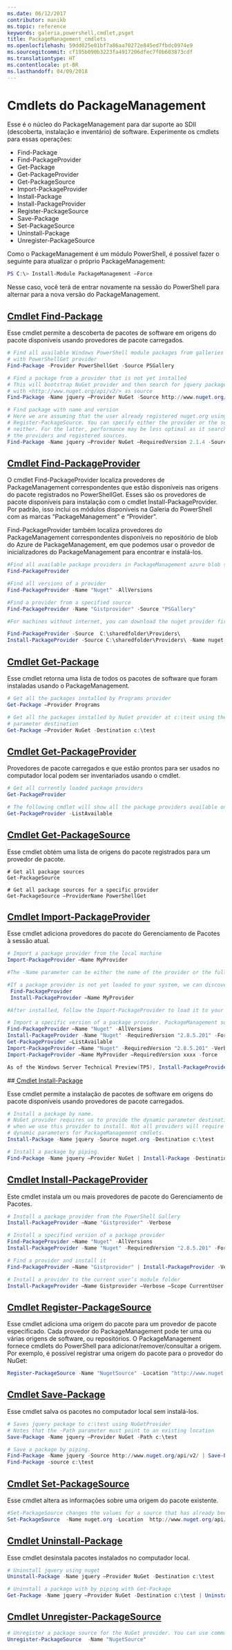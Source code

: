 ```yaml
---
ms.date: 06/12/2017
contributor: manikb
ms.topic: reference
keywords: galeria,powershell,cmdlet,psget
title: PackageManagement_cmdlets
ms.openlocfilehash: 59dd025e01bf7a86aa70272e845ed7fbdc0974e9
ms.sourcegitcommit: cf195b090b3223fa4917206dfec7f0b603873cdf
ms.translationtype: HT
ms.contentlocale: pt-BR
ms.lasthandoff: 04/09/2018
---
```

# <a name="packagemanagement-cmdlets"></a>Cmdlets do PackageManagement
Esse é o núcleo do PackageManagement para dar suporte ao SDII (descoberta, instalação e inventário) de software. Experimente os cmdlets para essas operações:
-   Find-Package
-   Find-PackageProvider
-   Get-Package
-   Get-PackageProvider
-   Get-PackageSource
-   Import-PackageProvider
-   Install-Package
-   Install-PackageProvider
-   Register-PackageSource
-   Save-Package
-   Set-PackageSource
-   Uninstall-Package
-   Unregister-PackageSource

Como o PackageManagement é um módulo PowerShell, é possível fazer o seguinte para atualizar o próprio PackageManagement:
```powershell
PS C:\> Install-Module PackageManagement –Force
```
Nesse caso, você terá de entrar novamente na sessão do PowerShell para alternar para a nova versão do PackageManagement.

## <a name="find-package-cmdlethttpstechnetmicrosoftcomlibrarydn890709aspx"></a>[Cmdlet Find-Package](https://technet.microsoft.com/library/dn890709.aspx)
Esse cmdlet permite a descoberta de pacotes de software em origens do pacote disponíveis usando provedores de pacote carregados.
```powershell
# Find all available Windows PowerShell module packages from galleries registered
# with PowerShellGet provider
Find-Package -Provider PowerShellGet -Source PSGallery

# Find a package from a provider that is not yet installed
# This will bootstrap NuGet provider and then search for jquery package using NuGet
# with <http://www.nuget.org/api/v2/> as source
Find-Package -Name jquery –Provider NuGet -Source http://www.nuget.org/api/v2/

# Find package with name and version
# Here we are assuming that the user already registered nuget.org using
# Register-PackageSource. You can specify either the provider or the source, or
# neither. For the latter, performance may be less optimal as it searches through all
# the providers and registered sources.
Find-Package -Name jquery –Provider NuGet –RequiredVersion 2.1.4 -Source nuget.org
```

## <a name="find-packageprovider-cmdlethttpstechnetmicrosoftcomlibrarymt676544aspx"></a>[Cmdlet Find-PackageProvider](https://technet.microsoft.com/library/mt676544.aspx)
O cmdlet Find-PackageProvider localiza provedores de PackageManagement correspondentes que estão disponíveis nas origens do pacote registrados no PowerShellGet. Esses são os provedores de pacote disponíveis para instalação com o cmdlet Install-PackageProvider. Por padrão, isso inclui os módulos disponíveis na Galeria do PowerShell com as marcas “PackageManagement” e “Provider”.

Find-PackageProvider também localiza provedores do PackageManagement correspondentes disponíveis no repositório de blob do Azure de PackageManagement, em que podemos usar o provedor de inicializadores do PackageManagement para encontrar e instalá-los.
```powershell
#Find all available package providers in PackageManagement azure blob store as well as in PowerShellGallery.com
Find-PackageProvider

#Find all versions of a provider
Find-PackageProvider -Name "Nuget" -AllVersions

#Find a provider from a specified source
Find-PackageProvider -Name "Gistprovider" -Source "PSGallery"

#For machines without internet, you can download the nuget provider first, put it to you file share and then use the following to install the nuget provider (TP5 or later).

Find-PackageProvider -Source  C:\sharedfolder\Providers\
Install-PackageProvider -Source C:\sharedfolder\Providers\ -Name nuget -force

```

## <a name="get-package-cmdlethttpstechnetmicrosoftcomlibrarydn890704aspx"></a>[Cmdlet Get-Package](https://technet.microsoft.com/library/dn890704.aspx)
Esse cmdlet retorna uma lista de todos os pacotes de software que foram instaladas usando o PackageManagement.
```powershell
# Get all the packages installed by Programs provider
Get-Package –Provider Programs

# Get all the packages installed by NuGet provider at c:\test using the dynamic
# parameter destination
Get-Package –Provider NuGet -Destination c:\test
```

## <a name="get-packageprovider-cmdlethttpstechnetmicrosoftcomen-uslibrarydn890703aspx"></a>[Cmdlet Get-PackageProvider](https://technet.microsoft.com/en-us/library/dn890703.aspx)
Provedores de pacote carregados e que estão prontos para ser usados no computador local podem ser inventariados usando o cmdlet.
```powershell
# Get all currently loaded package providers
Get-PackageProvider

# The following cmdlet will show all the package providers available on the machine (including those that are not loaded):
Get-PackageProvider -ListAvailable
```

## <a name="get-packagesource-cmdlethttpstechnetmicrosoftcomen-uslibrarydn890705aspx"></a>[Cmdlet Get-PackageSource](https://technet.microsoft.com/en-us/library/dn890705.aspx)
Esse cmdlet obtém uma lista de origens do pacote registrados para um provedor de pacote.
```powershelll
# Get all package sources
Get-PackageSource

# Get all package sources for a specific provider
Get-PackageSource –ProviderName PowerShellGet
```

## <a name="import-packageprovider-cmdlethttpstechnetmicrosoftcomen-uslibrarymt676545aspx"></a>[Cmdlet Import-PackageProvider](https://technet.microsoft.com/en-us/library/mt676545.aspx)
Esse cmdlet adiciona provedores do pacote do Gerenciamento de Pacotes à sessão atual.
```powershell
# Import a package provider from the local machine
Import-PackageProvider –Name MyProvider

#The -Name parameter can be either the name of the provider or the full path to the provider. Currently, we support .dll, .exe and.psm1 for the full path case. If the name of the provider is used for the -Name parameter, then additional version parameters such as -RequiredVersion, -MinimumVersion and -MaximumVersion may be specified. Otherwise, the latest version of the provider will be imported.

#If a package provider is not yet loaded to your system, we can discover and install on-demand. You can use explicit discovery and install cmdlets to do so:
 Find-PackageProvider
 Install-PackageProvider –Name MyProvider

#After installed, follow the Import-PackageProvider to load it to your system.

# Import a specific version of a package provider. PackageManagement supports installations of multiple versions of a package provider using PackageProvider cmdlets (not by bootstrapper provider). You can install another version of a package provider given that you already have one up running by:
Find-PackageProvider –Name "Nuget" -AllVersions
Install-PackageProvider -Name "Nuget" -RequiredVersion "2.8.5.201" -Force
Get-PackageProvider –ListAvailable
Import-PackageProvider –Name "Nuget" -RequiredVersion "2.8.5.201" -Verbose
Import-PackageProvider –Name MyProvider –RequiredVersion xxxx -force

As of the Windows Server Technical Preview(TP5), Install-PackageProvider does install as well as import the provider. Hence after you run find-packageprovider and install-packageprovider, the provider should be ready to use
```

##<a name="-install-package-cmdlethttpstechnetmicrosoftcomen-uslibrarydn890711aspx"></a>[ Cmdlet Install-Package](https://technet.microsoft.com/en-us/library/dn890711.aspx)

Esse cmdlet permite a instalação de pacotes de software em origens do pacote disponíveis usando provedores de pacote carregados.
```powershell
# Install a package by name.
# NuGet provider requires us to provide the dynamic parameter destination path
# when we use this provider to install. Not all providers will require you to supply
# dynamic parameters for PackageManagement cmdlets.
Install-Package -Name jquery -Source nuget.org -Destination c:\test

# Install a package by piping.
Find-Package -Name jquery –Provider NuGet | Install-Package -Destination c:\test
```

## <a name="install-packageprovider-cmdlethttpstechnetmicrosoftcomen-uslibrarymt676543aspx"></a>[Cmdlet Install-PackageProvider](https://technet.microsoft.com/en-us/library/mt676543.aspx)
Este cmdlet instala um ou mais provedores de pacote do Gerenciamento de Pacotes.
```powershell
# Install a package provider from the PowerShell Gallery
Install-PackageProvider –Name "Gistprovider" -Verbose

# Install a specified version of a package provider
Find-PackageProvider –Name "Nuget" -AllVersions
Install-PackageProvider -Name "Nuget" -RequiredVersion "2.8.5.201" -Force

# Find a provider and install it
Find-PackageProvider –Name "Gistprovider" | Install-PackageProvider -Verbose

# Install a provider to the current user’s module folder
Install-PackageProvider –Name Gistprovider –Verbose –Scope CurrentUser
```

## <a name="register-packagesource-cmdlethttpstechnetmicrosoftcomen-uslibrarydn890701aspx"></a>[Cmdlet Register-PackageSource](https://technet.microsoft.com/en-us/library/dn890701.aspx)
Esse cmdlet adiciona uma origem do pacote para um provedor de pacote especificado.
Cada provedor do PackageManagement pode ter uma ou várias origens de software, ou repositórios. O PackageManagement fornece cmdlets do PowerShell para adicionar/remover/consultar a origem. Por exemplo, é possível registrar uma origem do pacote para o provedor do NuGet:
```powershell
Register-PackageSource -Name "NugetSource" -Location "http://www.nuget.org/api/v2" –ProviderName nuget
```

## <a name="save-package-cmdlethttpstechnetmicrosoftcomen-uslibrarydn890708aspx"></a>[Cmdlet Save-Package](https://technet.microsoft.com/en-us/library/dn890708.aspx)
Esse cmdlet salva os pacotes no computador local sem instalá-los.
```powershell
# Saves jquery package to c:\test using NuGetProvider
# Notes that the -Path parameter must point to an existing location
Save-Package -Name jquery –Provider NuGet -Path c:\test

# Save a package by piping.
Find-Package -Name jquery -Source http://www.nuget.org/api/v2/ | Save-Package -Path c:\test
Find-Package -source c:\test
```

## <a name="set-packagesource-cmdlethttpstechnetmicrosoftcomen-uslibrarydn890710aspx"></a>[Cmdlet Set-PackageSource](https://technet.microsoft.com/en-us/library/dn890710.aspx)
Esse cmdlet altera as informações sobre uma origem do pacote existente.
```powershell
#Set-PackageSource changes the values for a source that has already been registered by running the Register-PackageSource cmdlet. By #running Set-PackageSource, you can change the source name and location.
Set-PackageSource  -Name nuget.org -Location  http://www.nuget.org/api/v2 -NewName nuget2 -NewLocation https://www.nuget.org/api/v2
```

## <a name="uninstall-package-cmdlethttpstechnetmicrosoftcomen-uslibrarydn890702aspx"></a>[Cmdlet Uninstall-Package](https://technet.microsoft.com/en-us/library/dn890702.aspx)
Esse cmdlet desinstala pacotes instalados no computador local.
```powershell
# Uninstall jquery using nuget
Uninstall-Package -Name jquery –Provider NuGet -Destination c:\test

# Uninstall a package with by piping with Get-Package
Get-Package -Name jquery –Provider NuGet -Destination c:\test | Uninstall-Package
```

## <a name="unregister-packagesource-cmdlethttpstechnetmicrosoftcomen-uslibrarydn890707aspx"></a>[Cmdlet Unregister-PackageSource](https://technet.microsoft.com/en-us/library/dn890707.aspx)
```powershell
# Unregister a package source for the NuGet provider. You can use command Unregister-PackageSource, to disconnect with a repository, and Get-PackageSource, to discover what the repositories are associated with that provider.
Unregister-PackageSource  -Name "NugetSource"
```